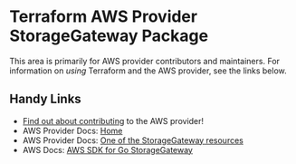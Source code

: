 # Terraform AWS Provider StorageGateway Package

This area is primarily for AWS provider contributors and maintainers. For information on _using_ Terraform and the AWS provider, see the links below.

## Handy Links

* [Find out about contributing](https://hashicorp.github.io/terraform-provider-aws/#contribute) to the AWS provider!
* AWS Provider Docs: [Home](https://registry.terraform.io/providers/hashicorp/aws/latest/docs)
* AWS Provider Docs: [One of the StorageGateway resources](https://registry.terraform.io/providers/hashicorp/aws/latest/docs/resources/storagegateway_cache)
* AWS Docs: [AWS SDK for Go StorageGateway](https://docs.aws.amazon.com/sdk-for-go/api/service/storagegateway/)

